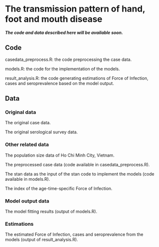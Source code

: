# The transmission pattern of hand, foot and mouth disease 
***The code and data described here will be available soon.***

## Code
casedata_preprocess.R: the code preprocessing the case data.

models.R: the code for the implementation of the models.

result_analysis.R: the code generating estimations of Force of Infection, cases and seroprevalence based on the model output.

## Data
### Original data
The original case data.

The original serological survey data.

### Other related data
The population size data of Ho Chi Minh City, Vietnam.

The preprocessed case data (code available in casedata_preprocess.R).

The stan data as the input of the stan code to implement the models (code available in models.R).

The index of the age-time-specific Force of Infection.

### Model output data
The model fitting results (output of models.R).

### Estimations
The estimated Force of Infection, cases and seroprevalence from the models (output of result_analysis.R).
